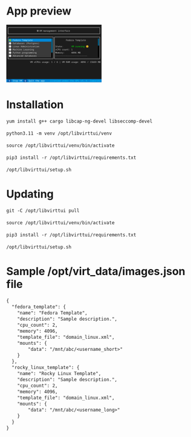 # App preview
<img src="assets/app_preview.png" width="50%" height="50%">


# Installation
```
yum install g++ cargo libcap-ng-devel libseccomp-devel

python3.11 -m venv /opt/libvirttui/venv

source /opt/libvirttui/venv/bin/activate

pip3 install -r /opt/libvirttui/requirements.txt

/opt/libvirttui/setup.sh
```


# Updating
```
git -C /opt/libvirttui pull

source /opt/libvirttui/venv/bin/activate

pip3 install -r /opt/libvirttui/requirements.txt

/opt/libvirttui/setup.sh
```

# Sample /opt/virt_data/images.json file

```
{
  "fedora_template": {
    "name": "Fedora Template",
    "description": "Sample description.",
    "cpu_count": 2,
    "memory": 4096,
    "template_file": "domain_linux.xml",
    "mounts": {
        "data": "/mnt/abc/<username_short>"
    }
  },
  "rocky_linux_template": {
    "name": "Rocky Linux Template",
    "description": "Sample description.",
    "cpu_count": 2,
    "memory": 4096,
    "template_file": "domain_linux.xml",
    "mounts": {
        "data": "/mnt/abc/<username_long>"
    }
  }
}
```
